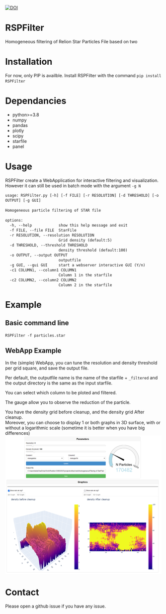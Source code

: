 [![DOI](https://zenodo.org/badge/575487916.svg)](https://zenodo.org/badge/latestdoi/575487916)

# RSPFilter
Homogeneous filtering of Relion Star Particles File based on two 

# Installation
For now, only PIP is availble. Install RSPFilter with the command
`pip install RSPFilter`

# Dependancies
- python>=3.8
- numpy
- pandas
- plotly
- scipy
- starfile
- panel


# Usage 
RSPFilter create a WebApplication for interactive filtering and visualization.  
However it can still be used in batch mode with the argument `-g N`

```
usage: RSPFilter.py [-h] [-f FILE] [-r RESOLUTION] [-d THRESHOLD] [-o OUTPUT] [-g GUI]

Homogeneous particle filtering of STAR file

options:
  -h, --help            show this help message and exit
  -f FILE, --file FILE  StarFile
  -r RESOLUTION, --resolution RESOLUTION
                        Grid density (default:5)
  -d THRESHOLD, --threshold THRESHOLD
                        density threshold (default:100)
  -o OUTPUT, --output OUTPUT
                        outputfile
  -g GUI, --gui GUI     start a webserver interactive GUI (Y/n)
  -c1 COLUMN1, --column1 COLUMN1
                        Column 1 in the starfile
  -c2 COLUMN2, --column2 COLUMN2
                        Column 2 in the starfile
```

# Example
## Basic command line
`RSPFilter -f particles.star`

## WebApp Example
In the (simple) WebApp, you can tune the resolution and density threshold per grid square, and save the output file.  

Per default, the outputfile name is the name of the starfile + `_filtered` and the output directory is the same as the input starfile.

You can select which column to be ploted and filtered.

The gauge allow you to observe the reduction of the particle.

You have the density grid before cleanup, and the density grid After cleanup.  
Moreover, you can choose to display 1 or both graphs in 3D surface, with or without a logarithmic scale (sometime it is better when you have big differences)
![Webapp Example](examples/webapp_example.png)

# Contact
Please open a github issue if you have any issue.


